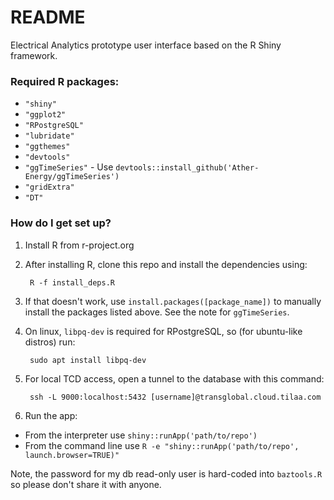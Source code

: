 # README #

Electrical Analytics prototype user interface based on the R Shiny framework.

### Required R packages: ###

* ``"shiny"``
* ``"ggplot2"``
* ``"RPostgreSQL"``
* ``"lubridate"``
* ``"ggthemes"``
* ``"devtools"``
* ``"ggTimeSeries"`` - Use ``devtools::install_github('Ather-Energy/ggTimeSeries')``
* ``"gridExtra"``
* ``"DT"``

### How do I get set up? ###

1. Install R from r-project.org

1. After installing R, clone this repo and install the dependencies using:

        R -f install_deps.R
    
2. If that doesn't work, use ``install.packages([package_name])`` to manually install the packages listed above. See the note for ``ggTimeSeries``.

3. On linux, ``libpq-dev`` is required for RPostgreSQL, so (for ubuntu-like distros) run:

        sudo apt install libpq-dev

4. For local TCD access, open a tunnel to the database with this command:

        ssh -L 9000:localhost:5432 [username]@transglobal.cloud.tilaa.com

5. Run the app:

* From the interpreter use ``shiny::runApp('path/to/repo')``
* From the command line use ``R -e "shiny::runApp('path/to/repo', launch.browser=TRUE)"``

Note, the password for my db read-only user is hard-coded into ``baztools.R`` so please don't share it with anyone.